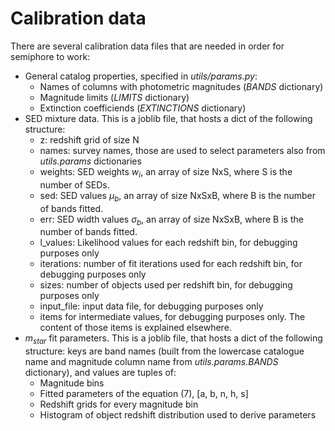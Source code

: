 # Calibration data

There are several calibration data files that are needed in order
for semiphore to work:

* General catalog properties, specified in *utils/params.py*:
  * Names of columns with photometric magnitudes (*BANDS* dictionary)
  * Magnitude limits (*LIMITS* dictionary)
  * Extinction coefficiends (*EXTINCTIONS* dictionary)
* SED mixture data. This is a joblib file, that hosts a dict of the
following structure:
  * z: redshift grid of size N
  * names: survey names, those are used to select parameters also from *utils.params* dictionaries
  * weights: SED weights $w_i$, an array of size NxS, where S is the number
  of SEDs.
  * sed: SED values $\mu_b$, an array of size NxSxB, where B is the number
  of bands fitted.
  * err: SED width values $\sigma_b$, an array of size NxSxB, where B is the number
  of bands fitted.
  * l_values: Likelihood values for each redshift bin, for debugging purposes only
  * iterations: number of fit iterations used for each redshift bin, for debugging purposes only
  * sizes: number of objects used per redshift bin, for debugging purposes only
  * input_file: input data file, for debugging purposes only
  * items for intermediate values, for debugging purposes only. The content of those items is explained elsewhere.
* $m_{star}$ fit parameters. This is a joblib file, that hosts a dict of the
following structure: keys are band names (built from the lowercase catalogue name
and magnitude column name from *utils.params.BANDS* dictionary), and values
are tuples of:
  * Magnitude bins
  * Fitted parameters of the equation (7), [a, b, n, h, s]
  * Redshift grids for every magnitude bin
  * Histogram of object redshift distribution used to derive parameters
